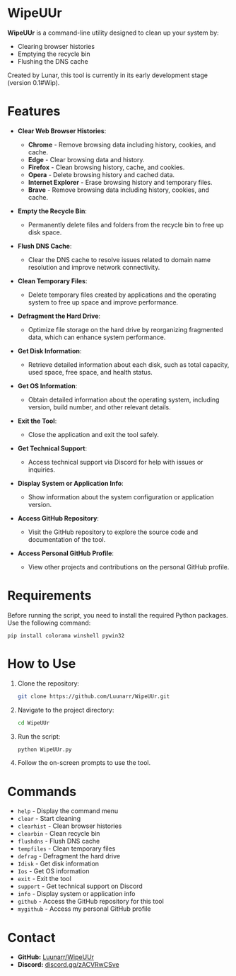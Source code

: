 
# WipeUUr


**WipeUUr** is a command-line utility designed to clean up your system by:
- Clearing browser histories
- Emptying the recycle bin
- Flushing the DNS cache

Created by Lunar, this tool is currently in its early development stage (version 0.1#Wip).

# Features

- **Clear Web Browser Histories**:
  - **Chrome** - Remove browsing data including history, cookies, and cache.
  - **Edge** - Clear browsing data and history.
  - **Firefox** - Clean browsing history, cache, and cookies.
  - **Opera** - Delete browsing history and cached data.
  - **Internet Explorer** - Erase browsing history and temporary files.
  - **Brave** - Remove browsing data including history, cookies, and cache.

- **Empty the Recycle Bin**:
  - Permanently delete files and folders from the recycle bin to free up disk space.

- **Flush DNS Cache**:
  - Clear the DNS cache to resolve issues related to domain name resolution and improve network connectivity.

- **Clean Temporary Files**:
  - Delete temporary files created by applications and the operating system to free up space and improve performance.

- **Defragment the Hard Drive**:
  - Optimize file storage on the hard drive by reorganizing fragmented data, which can enhance system performance.

- **Get Disk Information**:
  - Retrieve detailed information about each disk, such as total capacity, used space, free space, and health status.

- **Get OS Information**:
  - Obtain detailed information about the operating system, including version, build number, and other relevant details.

- **Exit the Tool**:
  - Close the application and exit the tool safely.

- **Get Technical Support**:
  - Access technical support via Discord for help with issues or inquiries.

- **Display System or Application Info**:
  - Show information about the system configuration or application version.

- **Access GitHub Repository**:
  - Visit the GitHub repository to explore the source code and documentation of the tool.

- **Access Personal GitHub Profile**:
  - View other projects and contributions on the personal GitHub profile.

# Requirements
Before running the script, you need to install the required Python packages. Use the following command:

    pip install colorama winshell pywin32

# How to Use
1. Clone the repository:

    ```bash
    git clone https://github.com/Luunarr/WipeUUr.git
    ```

2. Navigate to the project directory:

    ```bash
    cd WipeUUr
    ```

3. Run the script:

    ```bash
    python WipeUUr.py
    ```

4. Follow the on-screen prompts to use the tool.

# Commands
- `help`      - Display the command menu
- `clear`     - Start cleaning
- `clearhist` - Clean browser histories
- `clearbin`  - Clean recycle bin
- `flushdns`  - Flush DNS cache
- `tempfiles` - Clean temporary files
- `defrag`    - Defragment the hard drive
- `Idisk`     - Get disk information
- `Ios`       - Get OS information
- `exit`      - Exit the tool
- `support`   - Get technical support on Discord
- `info`      - Display system or application info
- `github`    - Access the GitHub repository for this tool
- `mygithub`  - Access my personal GitHub profile

# Contact
- **GitHub:** [Luunarr/WipeUUr](https://github.com/Luunarr/WipeUUr)
- **Discord:** [discord.gg/zACVRwCSve](https://discord.gg/zACVRwCSve)


